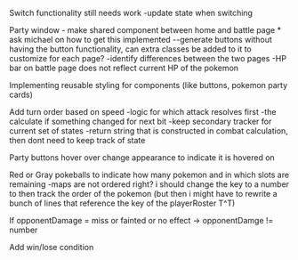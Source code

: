 Switch functionality still needs work
-update state when switching

Party window - make shared component between home and battle page \* ask michael on how to get this implemented
--generate buttons without having the button functionality, can extra classes be added to it to customize for each page?
-identify differences between the two pages
-HP bar on battle page does not reflect current HP of the pokemon

Implementing reusable styling for components (like buttons, pokemon party cards)

<!-- Move functions and button out into components -->

<!-- **_How do i move the placeholders into a component?
_**How to move buttons into components with state? -->

<!-- pass onMOuseOver as prop to component -->

<!-- Fix Damage Rollover -->

Add turn order based on speed
-logic for which attack resolves first
-the calculate if something changed for next bit
-keep secondary tracker for current set of states
-return string that is constructed in combat calculation, then dont need to keep track of state

<!-- Fix pokemon fainting -->

Party buttons hover over change appearance to indicate it is hovered on

Red or Gray pokeballs to indicate how many pokemon and in which slots are remaining
-maps are not ordered right? i should change the key to a number to then track the order of the pokemon (but then i might have to rewrite a bunch of lines that reference the key of the playerRoster T^T)

If opponentDamage = miss or fainted or no effect -> opponentDamge != number

<!-- Disable move selection on player faint -->

<!-- Add text on switch -->

Add win/lose condition
